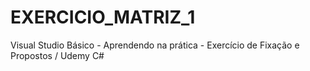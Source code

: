 # EXERCICIO_MATRIZ_1
Visual Studio Básico - Aprendendo na prática - Exercício de Fixação e Propostos / Udemy C#
